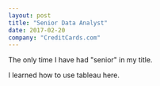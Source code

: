 ```yaml
---
layout: post
title: "Senior Data Analyst"
date: 2017-02-20
company: "CreditCards.com"
---
```


The only time I have had "senior" in my title.

I learned how to use tableau here.